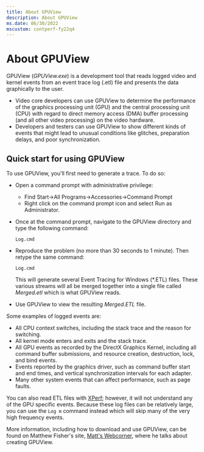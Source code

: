 ```yaml
---
title: About GPUView
description: About GPUView
ms.date: 06/30/2022
mscustom: contperf-fy22q4
---
```


# About GPUView

GPUView (*GPUView.exe*) is a development tool that reads logged video and kernel events from an event trace log (.etl) file and presents the data graphically to the user.

* Video core developers can use GPUView to determine the performance of the graphics processing unit (GPU) and the central processing unit (CPU) with regard to direct memory access (DMA) buffer processing (and all other video processing) on the video hardware.
* Developers and testers can use GPUView to show different kinds of events that might lead to unusual conditions like glitches, preparation delays, and poor synchronization.

## Quick start for using GPUView

To use GPUView, you'll first need to generate a trace. To do so:

* Open a command prompt with administrative privilege:
  * Find Start->All Programs->Accessories->Command Prompt
  * Right click on the command prompt icon and select Run as Administrator.

* Once at the command prompt, navigate to the GPUView directory and type the following command:

   ``` Log.cmd ```

* Reproduce the problem (no more than 30 seconds to 1 minute). Then retype the same command:

   ``` Log.cmd ```

   This will generate several Event Tracing for Windows (\*.ETL) files. These various streams will all be merged together into a single file called *Merged.etl* which is what GPUView reads.

* Use GPUView to view the resulting *Merged.ETL* file.

Some examples of logged events are:

* All CPU context switches, including the stack trace and the reason for switching.
* All kernel mode enters and exits and the stack trace.
* All GPU events as recorded by the DirectX Graphics Kernel, including all command buffer submissions, and resource creation, destruction, lock, and bind events.
* Events reported by the graphics driver, such as command buffer start and end times, and vertical synchronization intervals for each adapter.
* Many other system events that can affect performance, such as page faults.

You can also read ETL files with [XPerf](/windows-hardware/test/wpt/xperf-command-line-reference); however, it will not understand any of the GPU specific events. Because these log files can be relatively large, you can use the `Log m` command instead which will skip many of the very high frequency events.

More information, including how to download and use GPUView, can be found on Matthew Fisher's site, [Matt's Webcorner](https://graphics.stanford.edu/~mdfisher/GPUView.html), where he talks about creating GPUView.
